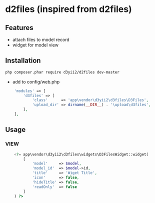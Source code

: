 # d2files (inspired from d2files)


## Features

* attach files to model record
* widget for model view

## Installation
```bash
php composer.phar require d3yii2/d2files dev-master
```

 * add to config/web.php
```php
    'modules' => [
        'd3files' => [
            'class'      => 'app\vendor\d3yii2\d3files\D3Files',
            'upload_dir' => dirname(__DIR__) . '\upload\d3files',
        ],
    ],
```

## Usage
### VIEW
```php
    <?= app\vendor\d3yii2\d3files\widgets\D3FilesWidget::widget(
        [
            'model'     => $model,
            'model_id'  => $model->id,
            'title'     => 'Wiget Title',
            'icon'      => false,
            'hideTitle' => false,
            'readOnly'  => false
        ]
    ) ?>
```
